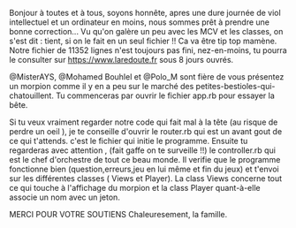 Bonjour à toutes et à tous, soyons honnête, apres une dure journée de viol intellectuel et un ordinateur en moins, nous sommes prêt à prendre une bonne correction... Vu qu'on galère un peu avec les MCV et les classes, on s'est  dit : tient, si on le fait en un seul fichier !! Ca va être tip top mamène. Notre fichier de 11352 lignes n'est toujours pas fini, nez-en-moins, tu pourra le consulter sur https://www.laredoute.fr  sous 8 jours ouvrés.

@MisterAYS, @Mohamed Bouhlel et @Polo_M sont fière de vous présentez un morpion comme il y en a peu sur le marché des petites-bestioles-qui-chatouillent. Tu commenceras par ouvrir le fichier app.rb pour essayer la bête. 

Si tu veux vraiment regarder notre code qui fait mal à la tête (au risque de perdre un oeil ), je te conseille d'ouvrir le router.rb qui est un avant gout de ce qui t'attends. c'est le fichier qui initie le programme. 
Ensuite tu regarderas avec attention , (fait gaffe on te surveille !!) le controller.rb qui est le chef d'orchestre de tout ce beau monde. Il verifie que le programme fonctionne bien (question,erreurs,jeu en lui même et fin du jeux) et t'envoi sur les différentes classes ( Views et Player).
La class Views concerne tout ce qui touche à l'affichage du morpion et la class Player quant-à-elle associe un nom avec un jeton.

MERCI POUR VOTRE SOUTIENS 
Chaleuresement, la famille.
